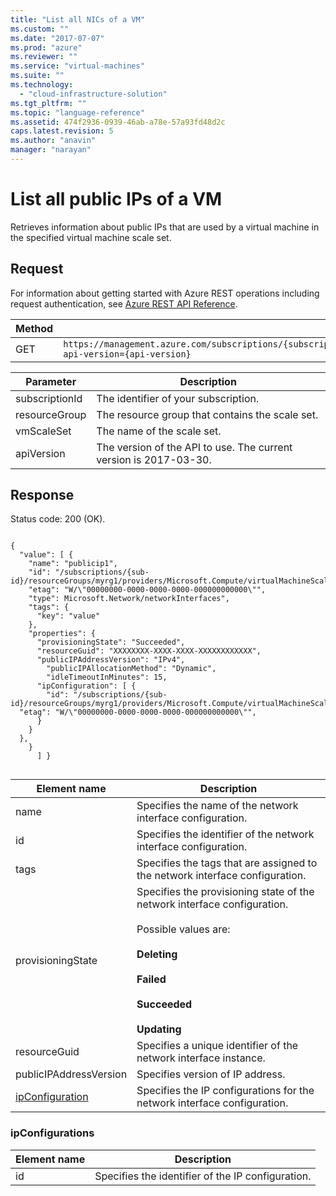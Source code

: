 ```yaml
---
title: "List all NICs of a VM"
ms.custom: ""
ms.date: "2017-07-07"
ms.prod: "azure"
ms.reviewer: ""
ms.service: "virtual-machines"
ms.suite: ""
ms.technology: 
  - "cloud-infrastructure-solution"
ms.tgt_pltfrm: ""
ms.topic: "language-reference"
ms.assetid: 474f2936-0939-46ab-a78e-57a93fd48d2c
caps.latest.revision: 5
ms.author: "anavin"
manager: "narayan"
---
```

# List all public IPs of a VM
Retrieves information about public IPs that are used by a virtual machine in the specified virtual machine scale set.    
    
## Request    
 
For information about getting started with Azure REST operations including request authentication, see [Azure REST API Reference](../../index.md).   
    
|Method|Request URI|    
|------------|-----------------|    
|GET|`https://management.azure.com/subscriptions/{subscriptionId}/resourceGroups/{resourceGroup}/providers/Microsoft.Compute/VirtualMachineScaleSets/{vmScaleSet}/publicip/publicipaddresses?api-version={api-version}`|   

| Parameter | Description |
| --------- | ----------- |
| subscriptionId | The identifier of your subscription. |
| resourceGroup | The resource group that contains the scale set. |
| vmScaleSet | The name of the scale set. |
| apiVersion | The version of the API to use. The current version is 2017-03-30. | 
    
## Response    

Status code: 200 (OK).    
    
```    
    
{    
  "value": [ {    
    "name": "publicip1",    
    "id": "/subscriptions/{sub-id}/resourceGroups/myrg1/providers/Microsoft.Compute/virtualMachineScaleSets/publicip/virtualMachines/0/networkInterfaces/publicIPAddresses/publicip1",    
    "etag": "W/\"00000000-0000-0000-0000-000000000000\"",    
    "type": Microsoft.Network/networkInterfaces",    
    "tags": {     
      "key": "value"     
    },    
    "properties": {     
      "provisioningState": "Succeeded",    
      "resourceGuid": "XXXXXXXX-XXXX-XXXX-XXXXXXXXXXXX", 
      "publicIPAddressVersion": "IPv4",
        "publicIPAllocationMethod": "Dynamic",
        "idleTimeoutInMinutes": 15,   
      "ipConfiguration": [ {        
        "id": "/subscriptions/{sub-id}/resourceGroups/myrg1/providers/Microsoft.Compute/virtualMachineScaleSets/publicip/virtualmachines/0/networkInterfaces/mynetworkinterface/ipConfigurations/myip1",    
  "etag": "W/\"00000000-0000-0000-0000-000000000000\"", 
      }
    }
  },   
    }    
      ] }   
    
```    
    
|Element name|Description|    
|------------------|-----------------|    
|name|Specifies the name of the network interface configuration.|    
|id|Specifies the identifier of the network interface configuration.|    
|tags|Specifies the tags that are assigned to the network interface configuration.|    
|provisioningState|Specifies the provisioning state of the network interface configuration.<br /><br /> Possible values are:<br /><br /> **Deleting**<br /><br /> **Failed**<br /><br /> **Succeeded**<br /><br /> **Updating**|    
|resourceGuid|Specifies a unique identifier of the network interface instance.|
|publicIPAddressVersion|Specifies version of IP address.|   
|[ipConfiguration](#ipConfiguration)|Specifies the IP configurations for the network interface configuration.|    
    
###  <a name="ipConfiguration"></a> ipConfigurations    
    
|Element name|Description|    
|------------------|-----------------|       
|id|Specifies the identifier of the IP configuration.|    
